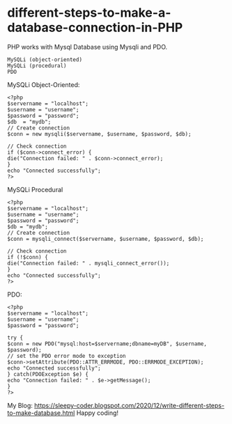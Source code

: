 # different-steps-to-make-a-database-connection-in-PHP


 PHP works with Mysql Database using Mysqli and PDO.

    MySQLi (object-oriented)
    MySQLi (procedural)
    PDO

MySQLi Object-Oriented:
    
    <?php
    $servername = "localhost";
    $username = "username";
    $password = "password";
    $db  = "mydb";
    // Create connection
    $conn = new mysqli($servername, $username, $password, $db);

    // Check connection
    if ($conn->connect_error) {
    die("Connection failed: " . $conn->connect_error);
    }
    echo "Connected successfully";
    ?> 
    
MySQLi Procedural
    
    <?php
    $servername = "localhost";
    $username = "username";
    $password = "password";
    $db = "mydb";
    // Create connection
    $conn = mysqli_connect($servername, $username, $password, $db);

    // Check connection
    if (!$conn) {
    die("Connection failed: " . mysqli_connect_error());
    }
    echo "Connected successfully";
    ?> 

 PDO:
    
    <?php
    $servername = "localhost";
    $username = "username";
    $password = "password";

    try {
    $conn = new PDO("mysql:host=$servername;dbname=myDB", $username, $password);
    // set the PDO error mode to exception
    $conn->setAttribute(PDO::ATTR_ERRMODE, PDO::ERRMODE_EXCEPTION);
    echo "Connected successfully";
    } catch(PDOException $e) {
    echo "Connection failed: " . $e->getMessage();
    }
    ?> 
My Blog: https://sleepy-coder.blogspot.com/2020/12/write-different-steps-to-make-database.html
 Happy coding!
